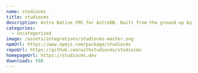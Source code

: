 ```yaml
---
name: studiocms
title: studiocms
description: Astro Native CMS for AstroDB. Built from the ground up by the Astro community.
categories:
  - uncategorized
image: /assets/integrations/studiocms-master.svg
npmUrl: https://www.npmjs.com/package/studiocms
repoUrl: https://github.com/withstudiocms/studiocms
homepageUrl: https://studiocms.dev
downloads: 568
---
```

